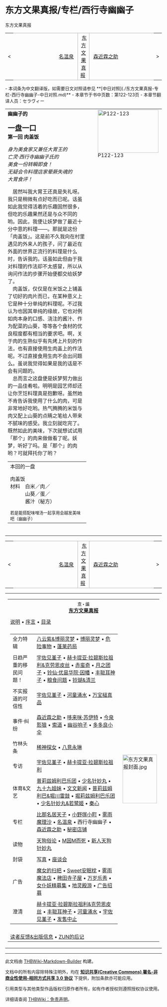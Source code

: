 # 东方文果真报/专栏/西行寺幽幽子

<!-- source html: G:\repos\THBWiki-Markdown-Builder\THBWikiMarkdown\Temp\main\f\f9\ns0%3A%E4%B8%9C%E6%96%B9%E6%96%87%E6%9E%9C%E7%9C%9F%E6%8A%A5%2F%E4%B8%93%E6%A0%8F%2F%E8%A5%BF%E8%A1%8C%E5%AF%BA%E5%B9%BD%E5%B9%BD%E5%AD%90.html -->

东方文果真报

<center>

<table>
<tbody><tr>
<td>&lt;
</td>
<td style="border-top: 1px solid #aaaaaa; border-bottom: 1px solid #aaaaaa; width: 50%; text-align: right"><a href="./东方文果真报-专栏-名温泉.md" title="东方文果真报/专栏/名温泉">名温泉</a>&#160;
</td>
<td style="text-align: center; border-left: 1px solid #aaaaaa; border-right: 1px solid #aaaaaa; border-top: 1px solid #aaaaaa; border-bottom: 1px solid #aaaaaa;">&#160;<a href="./东方文果真报.md" title="东方文果真报">东方文果真报</a>&#160;
</td>
<td style="border-top: 1px solid #aaaaaa; border-bottom: 1px solid #aaaaaa; width: 50%; text-align: left">&#160;<a href="./东方文果真报-专栏-森近霖之助.md" title="东方文果真报/专栏/森近霖之助">森近霖之助</a>
</td>
<td>&gt;
</td></tr></tbody></table>

  
</center>
- 本词条为中文翻译版，如需要日文对照请参见 **[中日对照](./东方文果真报-专栏-西行寺幽幽子-中日对照.md)** 
- 本章节于书中页数：第122-123页
- 本章节翻译人员：セラヴィー

  
  

  


<table><tbody><tr align="left" valign="top"><td style="min-width:200px;"><b>幽幽子的<br></b>
<p><big><big><b>一盘一口</b></big></big><br>
<b>第一回 肉盖饭</b><br>
</p><p><i>身为美食家又兼任大胃王的<br></i>
<i>亡灵·西行寺幽幽子氏的<br></i>
<i>美食一份转瞬即食！<br></i>
<i>无疑会令料理店家晕厥失魂的<br></i>
<i>大胃食评！</i>
</p><p>　居然叫我大胃王还真是失礼呀。我只是稍微有点好吃而已呢。话虽如此我觉得活着的乐趣固然很多，但吃的乐趣果然还是与众不同的哟。因此，我便让妖梦做了最近十分中意的料理——。那就是这份「肉盖饭」。这是前不久我向在村里遇见的外来人的孩子，问了最近在外面的世界正流行的料理是什么时，告诉我的。话虽如此但由于我对料理的作法却不太感冒，所以从询问作法的步骤开始便都交给妖梦了。<br>
　肉盖饭，仅仅是在米饭之上铺盖了切好的肉片而已，在某种意义上它是种十分单纯的料理呢。不过我认为也因其单纯的缘故，它也对例如肉本身的口感、浇注的<span class="emphasize">酱</span><span class="emphasize">汁</span>、作为配菜的山葵，等等各个食材的优良程度都有相当的要求吧。啊，关于肉的生熟似乎有先烤上片刻的作法，也有直接使用生肉盖上的作法呢。不过直接食用生肉不会出问题么。虽说我觉得如果是我的话是不会有问题的。<br>
　总而言之这盘便是妖梦努力做出的一品佳肴啦。明明是园艺师却还让你烹饪料理真是抱歉呀。虽然她不肯告诉我使用了什么的肉，可是非常地好吃哟。热气腾腾的米饭与肉又配上山葵的点睛之笔给人带来不腻味的感受。我立刻就吃完了。既然如此的美味，下次就想试试用「那个」的肉来做做看了呢。妖梦，听好了吗。是「那个」的肉哟？可就拜托你了哟？
</p>
<table class="wikitable">
<tbody><tr><td><big></big>本回的一盘<br>
<p>肉盖饭<br>
材料　白米／肉／<br>
　　　山葵／蛋／<br>
　　　酱汁（秘方）<br>
</p>
<small>若是能搭配味噌汤一起享用会越发美味吧（幽幽子）</small></td></tr>
</tbody></table>
　</td><td width="200px"><div class="thumb infobox noclear" style="width:200px; margin:0 3px 0 1em;">
<div class="thumbinner" style="float:right">
<div class="thumbimage" style="margin: 0; padding: 0;"><a href="./文件-东方文果真报（P122-123）.jpg.md" class="image" title="P122-123"><img alt="P122-123" src="https://upload.thwiki.cc/thumb/c/c4/%E4%B8%9C%E6%96%B9%E6%96%87%E6%9E%9C%E7%9C%9F%E6%8A%A5%EF%BC%88P122-123%EF%BC%89.jpg/195px-%E4%B8%9C%E6%96%B9%E6%96%87%E6%9E%9C%E7%9C%9F%E6%8A%A5%EF%BC%88P122-123%EF%BC%89.jpg" decoding="async" loading="lazy" width="195" height="138" srcset="https://upload.thwiki.cc/thumb/c/c4/%E4%B8%9C%E6%96%B9%E6%96%87%E6%9E%9C%E7%9C%9F%E6%8A%A5%EF%BC%88P122-123%EF%BC%89.jpg/293px-%E4%B8%9C%E6%96%B9%E6%96%87%E6%9E%9C%E7%9C%9F%E6%8A%A5%EF%BC%88P122-123%EF%BC%89.jpg 1.5x, https://upload.thwiki.cc/thumb/c/c4/%E4%B8%9C%E6%96%B9%E6%96%87%E6%9E%9C%E7%9C%9F%E6%8A%A5%EF%BC%88P122-123%EF%BC%89.jpg/390px-%E4%B8%9C%E6%96%B9%E6%96%87%E6%9E%9C%E7%9C%9F%E6%8A%A5%EF%BC%88P122-123%EF%BC%89.jpg 2x" data-file-width="1946" data-file-height="1381"></a></div><div class="thumbcaption" style="margin: 0 0 2px; padding: 0; line-height: 1.1em;">P122-123</div>
</div>
</div></td></tr></tbody></table>



  
  

  

<center>

<table>
<tbody><tr>
<td>&lt;
</td>
<td style="border-top: 1px solid #aaaaaa; border-bottom: 1px solid #aaaaaa; width: 50%; text-align: right"><a href="./东方文果真报-专栏-名温泉.md" title="东方文果真报/专栏/名温泉">名温泉</a>&#160;
</td>
<td style="text-align: center; border-left: 1px solid #aaaaaa; border-right: 1px solid #aaaaaa; border-top: 1px solid #aaaaaa; border-bottom: 1px solid #aaaaaa;">&#160;<a href="./东方文果真报.md" title="东方文果真报">东方文果真报</a>&#160;
</td>
<td style="border-top: 1px solid #aaaaaa; border-bottom: 1px solid #aaaaaa; width: 50%; text-align: left">&#160;<a href="./东方文果真报-专栏-森近霖之助.md" title="东方文果真报/专栏/森近霖之助">森近霖之助</a>
</td>
<td>&gt;
</td></tr></tbody></table>

  
</center>
  
  

<table><tbody><tr><td><table cellspacing="0" class="nowraplinks mw-collapsible mw-collapsed" style="width:100%;;;"><tbody><tr><th style=";" colspan="3" class="navbox-title"><div class="navbar"><div class="noprint plainlinksneverexpand" style="background-color:transparent; padding:0; font-weight:normal; font-size:80%; white-space:nowrap;"><a href="./模板-东方文果真报导航.md" title="模板:东方文果真报导航"><span style=";;border:none;" title="查看这个模板">查</span></a>&#160;<span style="font-size:80%;">•</span>&#160;<a href="/index.php?title=%E6%A8%A1%E6%9D%BF:%E4%B8%9C%E6%96%B9%E6%96%87%E6%9E%9C%E7%9C%9F%E6%8A%A5%E5%AF%BC%E8%88%AA&amp;action=edit"><span style=";;border:none;" title="您可以编辑这个模板。请在储存变更之前先预览">编</span></a></div></div><span><a href="./东方文果真报.md" title="东方文果真报">东方文果真报</a></span></th></tr><tr><td></td></tr><tr><td class="navbox-abovebelow" style=";" colspan="3"><a href="./东方文果真报-说明.md" title="东方文果真报/说明">说明</a> &#8226; <a href="./东方文果真报-序.md" title="东方文果真报/序">序言</a> &#8226; <a href="./东方文果真报-目录.md" title="东方文果真报/目录">目录</a></td></tr><tr><td></td></tr><tr><td colspan="2" style=";;" class="navbox-list navbox-odd"><div></div><table cellspacing="0" class="nowraplinks navbox-subgroup" style="width:100%;;;;"><tbody><tr><td class="navbox-group" style=";;"><div>全力特辑</div></td><td style=";;" class="navbox-list navbox-odd"><div><a href="./东方文果真报-全力特辑-八云紫&博丽灵梦.md" title="东方文果真报/全力特辑/八云紫&amp;博丽灵梦">八云紫&amp;博丽灵梦</a> &#8226; <a href="./东方文果真报-全力特辑-博丽灵梦.md" title="东方文果真报/全力特辑/博丽灵梦">博丽灵梦</a> &#8226; <a href="./东方文果真报-全力特辑-危险事物.md" title="东方文果真报/全力特辑/危险事物">危险事物</a> &#8226; <a href="./东方文果真报-全力特辑-蓬莱药局.md" title="东方文果真报/全力特辑/蓬莱药局">蓬莱药局</a></div></td></tr><tr><td></td></tr><tr><td class="navbox-group" style=";;"><div>日趋严重的移民问题！</div></td><td style=";;" class="navbox-list navbox-even"><div><a href="./东方文果真报-移民问题-宇佐见堇子.md" title="东方文果真报/移民问题/宇佐见堇子">宇佐见堇子</a> &#8226; <a href="./东方文果真报-移民问题-赫卡提亚·拉碧斯拉祖利&克劳恩皮丝.md" title="东方文果真报/移民问题/赫卡提亚·拉碧斯拉祖利&amp;克劳恩皮丝">赫卡提亚·拉碧斯拉祖利&amp;克劳恩皮丝</a> &#8226; <a href="./东方文果真报-移民问题-赤蛮奇.md" title="东方文果真报/移民问题/赤蛮奇">赤蛮奇</a> &#8226; <a href="./东方文果真报-移民问题-月之团子.md" title="东方文果真报/移民问题/月之团子">月之团子</a> &#8226; <a href="./东方文果真报-移民问题-铃仙·优昙华院·因幡.md" title="东方文果真报/移民问题/铃仙·优昙华院·因幡">铃仙·优昙华院·因幡</a> &#8226; <a href="./东方文果真报-移民问题-丰聪耳神子.md" title="东方文果真报/移民问题/丰聪耳神子">丰聪耳神子</a> &#8226; <a href="./东方文果真报-移民问题-粮食问题.md" title="东方文果真报/移民问题/粮食问题">粮食问题</a> &#8226; <a href="./东方文果真报-移民问题-铃瑚&清兰.md" title="东方文果真报/移民问题/铃瑚&amp;清兰">铃瑚&amp;清兰</a></div></td></tr><tr><td></td></tr><tr><td class="navbox-group" style=";;"><div>不实报道的可信性</div></td><td style=";;" class="navbox-list navbox-odd"><div><a href="./东方文果真报-不实报道-宇佐见堇子.md" title="东方文果真报/不实报道/宇佐见堇子">宇佐见堇子</a> &#8226; <a href="./东方文果真报-不实报道-河童涌水.md" title="东方文果真报/不实报道/河童涌水">河童涌水</a> &#8226; <a href="./东方文果真报-不实报道-万宝槌真品.md" title="东方文果真报/不实报道/万宝槌真品">万宝槌真品</a></div></td></tr><tr><td></td></tr><tr><td class="navbox-group" style=";;"><div>事件·纠纷</div></td><td style=";;" class="navbox-list navbox-even"><div><a href="./东方文果真报-事件纠纷-森近霖之助.md" title="东方文果真报/事件纠纷/森近霖之助">森近霖之助</a> &#8226; <a href="./东方文果真报-事件纠纷-哆来咪·苏伊特.md" title="东方文果真报/事件纠纷/哆来咪·苏伊特">哆来咪·苏伊特</a> &#8226; <a href="./东方文果真报-事件纠纷-今泉影狼.md" title="东方文果真报/事件纠纷/今泉影狼">今泉影狼</a> &#8226; <a href="./东方文果真报-事件纠纷-索道.md" title="东方文果真报/事件纠纷/索道">索道</a> &#8226; <a href="./东方文果真报-事件纠纷-幽谷响子.md" title="东方文果真报/事件纠纷/幽谷响子">幽谷响子</a> &#8226; <a href="./东方文果真报-事件纠纷-多多良小伞.md" title="东方文果真报/事件纠纷/多多良小伞">多多良小伞</a></div></td></tr><tr><td></td></tr><tr><td class="navbox-group" style=";;"><div>竹林头条</div></td><td style=";;" class="navbox-list navbox-odd"><div><a href="./东方文果真报-竹林头条-稀神探女.md" title="东方文果真报/竹林头条/稀神探女">稀神探女</a> &#8226; <a href="./东方文果真报-竹林头条-八意永琳.md" title="东方文果真报/竹林头条/八意永琳">八意永琳</a></div></td></tr><tr><td></td></tr><tr><td class="navbox-group" style=";;"><div>专访</div></td><td style=";;" class="navbox-list navbox-even"><div><a href="./东方文果真报-专访-宇佐见堇子.md" title="东方文果真报/专访/宇佐见堇子">宇佐见堇子</a> &#8226; <a href="./东方文果真报-专访-赫卡提亚·拉碧斯拉祖利.md" title="东方文果真报/专访/赫卡提亚·拉碧斯拉祖利">赫卡提亚·拉碧斯拉祖利</a></div></td></tr><tr><td></td></tr><tr><td class="navbox-group" style=";;"><div>体育&amp;文艺</div></td><td style=";;" class="navbox-list navbox-odd"><div><a href="./东方文果真报-体育文艺-普莉兹姆利巴乐团.md" title="东方文果真报/体育文艺/普莉兹姆利巴乐团">普莉兹姆利巴乐团</a> &#8226; <a href="./东方文果真报-体育文艺-少名针妙丸.md" title="东方文果真报/体育文艺/少名针妙丸">少名针妙丸</a> &#8226; <a href="./东方文果真报-体育文艺-九十九姐妹.md" title="东方文果真报/体育文艺/九十九姐妹">九十九姐妹</a> &#8226; <a href="./东方文果真报-体育文艺-文文新闻.md" title="东方文果真报/体育文艺/文文新闻">文文新闻</a> &#8226; <a href="./东方文果真报-体育文艺-普莉兹姆利巴&堀川雷鼓.md" title="东方文果真报/体育文艺/普莉兹姆利巴&amp;堀川雷鼓">普莉兹姆利巴&amp;堀川雷鼓</a> &#8226; <a href="./东方文果真报-体育文艺-堀莉兹姆利巴乐团.md" title="东方文果真报/体育文艺/堀莉兹姆利巴乐团">堀莉兹姆利巴乐团</a> &#8226; <a href="./东方文果真报-体育文艺-少名针妙丸&若鹭姬.md" title="东方文果真报/体育文艺/少名针妙丸&amp;若鹭姬">少名针妙丸&amp;若鹭姬</a> &#8226; <a href="./东方文果真报-体育文艺-秦心.md" title="东方文果真报/体育文艺/秦心">秦心</a></div></td></tr><tr><td></td></tr><tr><td class="navbox-group" style=";;"><div>专栏</div></td><td style=";;" class="navbox-list navbox-even"><div><a href="./东方文果真报-专栏-比那名居天子.md" title="东方文果真报/专栏/比那名居天子">比那名居天子</a> &#8226; <a href="./东方文果真报-专栏-小野塚小町.md" title="东方文果真报/专栏/小野塚小町">小野塚小町</a> &#8226; <a href="./东方文果真报-专栏-雾雨魔理沙.md" title="东方文果真报/专栏/雾雨魔理沙">雾雨魔理沙</a> &#8226; <a href="./东方文果真报-专栏-名温泉.md" title="东方文果真报/专栏/名温泉">名温泉</a> &#8226; <a class="mw-selflink selflink">西行寺幽幽子</a> &#8226; <a href="./东方文果真报-专栏-森近霖之助.md" title="东方文果真报/专栏/森近霖之助">森近霖之助</a> &#8226; <a href="./东方文果真报-专栏-秘密店铺.md" title="东方文果真报/专栏/秘密店铺">秘密店铺</a></div></td></tr><tr><td></td></tr><tr><td class="navbox-group" style=";;"><div>读物</div></td><td style=";;" class="navbox-list navbox-odd"><div><a href="./东方文果真报-读物-天狗俗论.md" title="东方文果真报/读物/天狗俗论">天狗俗论</a> &#8226; <a href="./东方文果真报-读物-M因M而死.md" title="东方文果真报/读物/M因M而死">M因M而死</a> &#8226; <a href="./东方文果真报-读物-新人天狗针妙丸.md" title="东方文果真报/读物/新人天狗针妙丸">新人天狗针妙丸</a></div></td></tr><tr><td></td></tr><tr><td class="navbox-group" style=";;"><div>封袋</div></td><td style=";;" class="navbox-list navbox-even"><div><a href="./东方文果真报-封袋-写真.md" title="东方文果真报/封袋/写真">写真</a> &#8226; <a href="./东方文果真报-封袋-座谈会.md" title="东方文果真报/封袋/座谈会">座谈会</a></div></td></tr><tr><td></td></tr><tr><td class="navbox-group" style=";;"><div>广告</div></td><td style=";;" class="navbox-list navbox-odd"><div><a href="./东方文果真报-广告-魔女的扫把.md" title="东方文果真报/广告/魔女的扫把">魔女的扫把</a> &#8226; <a href="./东方文果真报-广告-Sweet安眠枕.md" title="东方文果真报/广告/Sweet安眠枕">Sweet安眠枕</a> &#8226; <a href="./东方文果真报-广告-雾雨魔法店.md" title="东方文果真报/广告/雾雨魔法店">雾雨魔法店</a> &#8226; <a href="./东方文果真报-广告-稗田寺子屋.md" title="东方文果真报/广告/稗田寺子屋">稗田寺子屋</a> &#8226; <a href="./东方文果真报-广告-万岁乐秀.md" title="东方文果真报/广告/万岁乐秀">万岁乐秀</a> &#8226; <a href="./东方文果真报-广告-女仆妖精募集.md" title="东方文果真报/广告/女仆妖精募集">女仆妖精募集</a> &#8226; <a href="./东方文果真报-广告-地灵殿游.md" title="东方文果真报/广告/地灵殿游">地灵殿游</a> &#8226; <a href="./东方文果真报-广告-广告招募.md" title="东方文果真报/广告/广告招募">广告招募</a></div></td></tr><tr><td></td></tr><tr><td class="navbox-group" style=";;"><div>澄清</div></td><td style=";;" class="navbox-list navbox-even"><div><a href="./东方文果真报-澄清-赫卡提亚·拉碧斯拉祖利&克劳恩皮丝.md" title="东方文果真报/澄清/赫卡提亚·拉碧斯拉祖利&amp;克劳恩皮丝">赫卡提亚·拉碧斯拉祖利&amp;克劳恩皮丝</a> &#8226; <a href="./东方文果真报-澄清-丰聪耳神子.md" title="东方文果真报/澄清/丰聪耳神子">丰聪耳神子</a> &#8226; <a href="./东方文果真报-澄清-河童涌水.md" title="东方文果真报/澄清/河童涌水">河童涌水</a> &#8226; <a href="./东方文果真报-澄清-宇佐见堇子.md" title="东方文果真报/澄清/宇佐见堇子">宇佐见堇子</a> &#8226; <a href="./东方文果真报-澄清-发售中止.md" title="东方文果真报/澄清/发售中止">发售中止</a></div></td></tr></tbody></table><div></div></td><td class="navbox-image" style="" rowspan="1"><a href="./文件-东方文果真报封面.jpg.md" class="image"><img alt="东方文果真报封面.jpg" src="https://upload.thwiki.cc/thumb/7/7b/%E4%B8%9C%E6%96%B9%E6%96%87%E6%9E%9C%E7%9C%9F%E6%8A%A5%E5%B0%81%E9%9D%A2.jpg/110px-%E4%B8%9C%E6%96%B9%E6%96%87%E6%9E%9C%E7%9C%9F%E6%8A%A5%E5%B0%81%E9%9D%A2.jpg" decoding="async" loading="lazy" width="110" height="156" srcset="https://upload.thwiki.cc/thumb/7/7b/%E4%B8%9C%E6%96%B9%E6%96%87%E6%9E%9C%E7%9C%9F%E6%8A%A5%E5%B0%81%E9%9D%A2.jpg/165px-%E4%B8%9C%E6%96%B9%E6%96%87%E6%9E%9C%E7%9C%9F%E6%8A%A5%E5%B0%81%E9%9D%A2.jpg 1.5x, https://upload.thwiki.cc/thumb/7/7b/%E4%B8%9C%E6%96%B9%E6%96%87%E6%9E%9C%E7%9C%9F%E6%8A%A5%E5%B0%81%E9%9D%A2.jpg/220px-%E4%B8%9C%E6%96%B9%E6%96%87%E6%9E%9C%E7%9C%9F%E6%8A%A5%E5%B0%81%E9%9D%A2.jpg 2x" data-file-width="1804" data-file-height="2560"></a></td></tr><tr><td></td></tr><tr><td class="navbox-abovebelow" style=";" colspan="3"><a href="./东方文果真报-读者反馈&出版信息.md" title="东方文果真报/读者反馈&amp;出版信息">读者反馈&amp;出版信息</a> &#8226; <a href="./东方文果真报-后记.md" title="东方文果真报/后记">ZUN的后记</a></td></tr></tbody></table></td></tr></tbody></table>






---

此文档由 [THBWiki-Markdown-Builder](https://github.com/Delsin-Yu/THBWiki-Markdown-Builder) 构建。

文档中的所有内容除特殊注明外，均在 [**知识共享(Creative Commons) 署名-非商业性使用-相同方式共享 3.0 协议**](https://creativecommons.org/licenses/by-sa/3.0/deed.zh-hans) 下提供，附加条款亦可能应用。

引用类型与其他类型作品版权归原作者所有，如有作者授权则遵照授权协议使用。

详细请查阅 [THBWiki：免责声明](https://thbwiki.cc/THBWiki:%E5%85%8D%E8%B4%A3%E5%A3%B0%E6%98%8E)。

